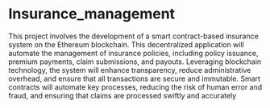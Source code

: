 # Insurance_management
This project involves the development of a smart contract-based insurance system on the Ethereum blockchain. This decentralized application will automate the management of insurance policies, including policy issuance, premium payments, claim submissions, and payouts. Leveraging blockchain technology, the system will enhance transparency, reduce administrative overhead, and ensure that all transactions are secure and immutable. Smart contracts will automate key processes, reducing the risk of human error and fraud, and ensuring that claims are processed swiftly and accurately
